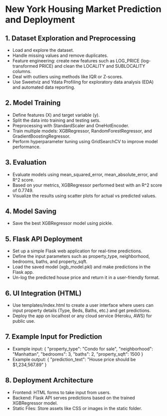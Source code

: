 # New York Housing Market Prediction and Deployment

## 1. Dataset Exploration and Preprocessing
- Load and explore the dataset.
- Handle missing values and remove duplicates.
- Feature engineering: create new features such as LOG_PRICE (log-transformed PRICE) and clean the LOCALITY and SUBLOCALITY columns.
- Deal with outliers using methods like IQR or Z-scores.
- Use Sweetviz and Ydata Profiling for exploratory data analysis (EDA) and automated data reporting.

## 2. Model Training
- Define features (X) and target variable (y).
- Split the data into training and testing sets.
- Preprocessing with StandardScaler and OneHotEncoder.
- Train multiple models: XGBRegressor, RandomForestRegressor, and GradientBoostingRegressor.
- Perform hyperparameter tuning using GridSearchCV to improve model performance.

## 3. Evaluation
- Evaluate models using mean_squared_error, mean_absolute_error, and R^2 score.
- Based on your metrics, XGBRegressor performed best with an R^2 score of 0.7749.
- Visualize the results using scatter plots for actual vs predicted values.

## 4. Model Saving
- Save the best XGBRegressor model using pickle.

## 5. Flask API Deployment
- Set up a simple Flask web application for real-time predictions.
- Define the input parameters such as property_type, neighborhood, bedrooms, baths, and property_sqft.
- Load the saved model (xgb_model.pkl) and make predictions in the Flask app.
- Un-log the predicted house price and return it in a user-friendly format.

## 6. UI Integration (HTML)
- Use templates/index.html to create a user interface where users can input property details (Type, Beds, Baths, etc.) and get predictions.
- Deploy the app on localhost or any cloud service (Heroku, AWS) for public use.

## 7. Example Input for Prediction
- Example input:
{
  "property_type": "Condo for sale",
  "neighborhood": "Manhattan",
  "bedrooms": 3,
  "baths": 2,
  "property_sqft": 1500
}
- Example output:
{
  "prediction_text": "House price should be $1,234,567.89"
}

## 8. Deployment Architecture
- Frontend: HTML forms to take input from users.
- Backend: Flask API serves predictions based on the trained XGBRegressor model.
- Static Files: Store assets like CSS or images in the static folder.
